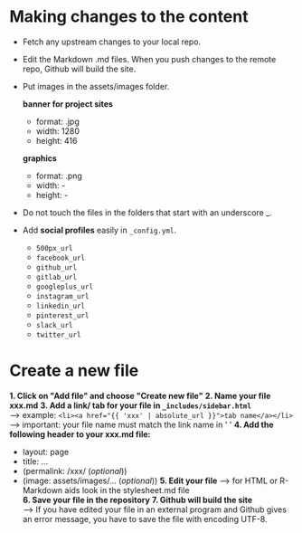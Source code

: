 # Making changes to the content

* Fetch any upstream changes to your local repo. 

* Edit the Markdown .md files. When you push changes to the remote repo, Github will build the site.

* Put images in the assets/images folder.

  **banner for project sites**
  - format: .jpg
  - width: 1280
  - height: 416
   
  **graphics**
  - format: .png
  - width: -
  - height: - 
    
* Do not touch the files in the folders that start with an underscore _. 

* Add **social profiles** easily in `_config.yml`.

  - `500px_url`
  - `facebook_url`
  - `github_url`
  - `gitlab_url`
  - `googleplus_url`
  - `instagram_url`
  - `linkedin_url`
  - `pinterest_url`
  - `slack_url`
  - `twitter_url`

# Create a new file 
 
**1.	Click on "Add file" and choose "Create new file"**
**2. Name your file xxx.md** 
**3. Add a link/ tab for your file in `_includes/sidebar.html`**  
     --> example: `<li><a href="{{ 'xxx' | absolute_url }}">tab name</a></li>`
     --> important: your file name must match the link name in '  '
**4.	Add the following header to your xxx.md file:**
   - layout: page  
   - title: ...  
   - (permalink: /xxx/ (*optional*))  
   - (image: assets/images/... (*optional*))
**5.	Edit your file**
     --> for HTML or R-Markdown aids look in the stylesheet.md file  
**6.	Save your file in the repository**
**7. Github will build the site**  
     --> If you have edited your file in an external program and Github gives an error message, you have to save the file with encoding UTF-8.

 
